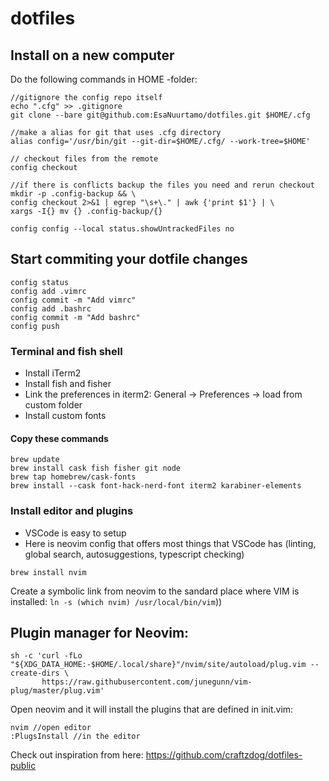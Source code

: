 # dotfiles

## Install on a new computer

Do the following commands in HOME -folder:
````
//gitignore the config repo itself
echo ".cfg" >> .gitignore
git clone --bare git@github.com:EsaNuurtamo/dotfiles.git $HOME/.cfg

//make a alias for git that uses .cfg directory
alias config='/usr/bin/git --git-dir=$HOME/.cfg/ --work-tree=$HOME'

// checkout files from the remote
config checkout

//if there is conflicts backup the files you need and rerun checkout
mkdir -p .config-backup && \
config checkout 2>&1 | egrep "\s+\." | awk {'print $1'} | \
xargs -I{} mv {} .config-backup/{}

config config --local status.showUntrackedFiles no
````

## Start commiting your dotfile changes
````
config status
config add .vimrc
config commit -m "Add vimrc"
config add .bashrc
config commit -m "Add bashrc"
config push
````

### Terminal and fish shell
- Install iTerm2
- Install fish and fisher
- Link the preferences in iterm2: General -> Preferences -> load from custom folder
- Install custom fonts

#### Copy these commands
````
brew update 
brew install cask fish fisher git node 
brew tap homebrew/cask-fonts
brew install --cask font-hack-nerd-font iterm2 karabiner-elements
````

### Install editor and plugins
- VSCode is easy to setup
- Here is neovim config that offers most things that VSCode has (linting, global search, autosuggestions, typescript checking)
````
brew install nvim 
````
Create a symbolic link from neovim to the sandard place where VIM is installed:
`ln -s (which nvim) /usr/local/bin/vim`))

## Plugin manager for Neovim:
````
sh -c 'curl -fLo "${XDG_DATA_HOME:-$HOME/.local/share}"/nvim/site/autoload/plug.vim --create-dirs \
       https://raw.githubusercontent.com/junegunn/vim-plug/master/plug.vim'
````
Open neovim and it will install the plugins that are defined in init.vim:
````
nvim //open editor
:PlugsInstall //in the editor
````

Check out inspiration from here:
https://github.com/craftzdog/dotfiles-public
